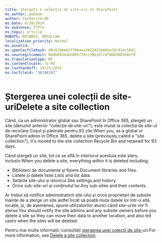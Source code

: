 ```yaml
---
title: Ștergeți o colecție de site-uri în SharePoint
ms.author: pebaum
author: Techwriter40
ms.date: 6/20/2019
ms.audience: ITPro
ms.topic: article
ROBOTS: NOINDEX, NOFOLLOW
localization_priority: Normal
ms.assetid: ''
ms.openlocfilehash: 09c6396e62f79b4ea2922022b60da7dc91dc58d2
ms.sourcegitcommit: 0b06093dabd685f76cc39b1d7c0f8b03883b6e79
ms.translationtype: MT
ms.contentlocale: ro-RO
ms.lasthandoff: 10/25/2019
ms.locfileid: "36748192"
---
```

# <a name="delete-a-site-collection"></a><span data-ttu-id="ef908-102">Ștergerea unei colecții de site-uri</span><span class="sxs-lookup"><span data-stu-id="ef908-102">Delete a site collection</span></span>

<span data-ttu-id="ef908-103">Când, ca un administrator global sau SharePoint în Office 365, ștergeți un site (denumit anterior "colecție de site-uri"), este mutat la colecția de site-ul de reciclare Coșul și păstrate pentru 93 zile.</span><span class="sxs-lookup"><span data-stu-id="ef908-103">When you, as a global or SharePoint admin in Office 365, delete a site (previously called a "site collection"), it's moved to the site collection Recycle Bin and retained for 93 days.</span></span> 

<span data-ttu-id="ef908-104">Când ștergeți un site, tot ce se află în interiorul acestuia este șters, inclusiv:</span><span class="sxs-lookup"><span data-stu-id="ef908-104">When you delete a site, everything within it is deleted including:</span></span>

- <span data-ttu-id="ef908-105">Biblioteci de documente și fișiere.</span><span class="sxs-lookup"><span data-stu-id="ef908-105">Document libraries and files.</span></span>
- <span data-ttu-id="ef908-106">Listele și datele listei.</span><span class="sxs-lookup"><span data-stu-id="ef908-106">Lists and list data.</span></span>
- <span data-ttu-id="ef908-107">Setările site-ului și istoricul.</span><span class="sxs-lookup"><span data-stu-id="ef908-107">Site settings and history.</span></span>
- <span data-ttu-id="ef908-108">Orice sub-site-uri și conținutul lor.</span><span class="sxs-lookup"><span data-stu-id="ef908-108">Any sub-sites and their contents.</span></span>

<span data-ttu-id="ef908-109">Ar trebui să notifice administratorii site-ului și orice proprietari de subsite înainte de a șterge un site astfel încât să poată muta datele lor într-o altă locație, și, de asemenea, spune utilizatorilor atunci când site-urile vor fi șterse.</span><span class="sxs-lookup"><span data-stu-id="ef908-109">You should notify the site admins and any subsite owners before you delete a site so they can move their data to another location, and also tell users when the sites will be deleted.</span></span> 

<span data-ttu-id="ef908-110">Pentru mai multe informații, consultați [ștergerea unei colecții de site-](https://docs.microsoft.com/sharepoint/delete-site-collection)uri.</span><span class="sxs-lookup"><span data-stu-id="ef908-110">For more information, see [Delete a site collection](https://docs.microsoft.com/sharepoint/delete-site-collection).</span></span> 